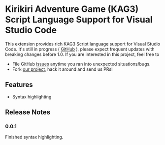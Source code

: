 # Kirikiri Adventure Game (KAG3) Script Language Support for Visual Studio Code

This extension provides rich KAG3 Script language support for Visual Studio Code. 
It's still in progress ( [GitHub](https://github.com/happiness9721/Kirikiri-Adventure-Game-KAG-Script.git) ), please expect frequent updates with breaking changes before 1.0. If you are interested in this project, feel free to

* File GitHub [issues](https://github.com/happiness9721/Kirikiri-Adventure-Game-KAG-Script/issues/new) anytime you ran into unexpected situations/bugs.
* Fork [our project](https://github.com/happiness9721/Kirikiri-Adventure-Game-KAG-Script), hack it around and send us PRs!

## Features

* Syntax highlighting

## Release Notes

### 0.0.1

Finished syntax highlighting.